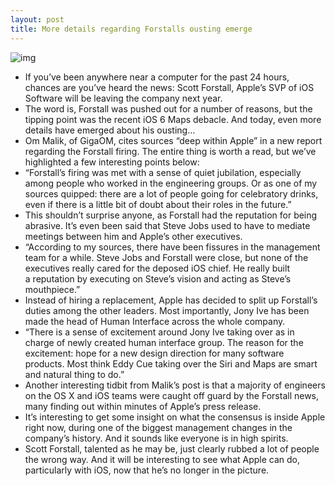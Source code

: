 ```yaml
---
layout: post
title: More details regarding Forstalls ousting emerge
---
```

![img](http://media.idownloadblog.com/wp-content/uploads/2012/08/Scott_Forstall.png)
* If you’ve been anywhere near a computer for the past 24 hours, chances are you’ve heard the news: Scott Forstall, Apple’s SVP of iOS Software will be leaving the company next year.
* The word is, Forstall was pushed out for a number of reasons, but the tipping point was the recent iOS 6 Maps debacle. And today, even more details have emerged about his ousting…
* Om Malik, of GigaOM, cites sources “deep within Apple” in a new report regarding the Forstall firing. The entire thing is worth a read, but we’ve highlighted a few interesting points below:
* “Forstall’s firing was met with a sense of quiet jubilation, especially among people who worked in the engineering groups. Or as one of my sources quipped: there are a lot of people going for celebratory drinks, even if there is a little bit of doubt about their roles in the future.”
* This shouldn’t surprise anyone, as Forstall had the reputation for being abrasive. It’s even been said that Steve Jobs used to have to mediate meetings between him and Apple’s other executives.
* “According to my sources, there have been fissures in the management team for a while. Steve Jobs and Forstall were close, but none of the executives really cared for the deposed iOS chief. He really built a reputation by executing on Steve’s vision and acting as Steve’s mouthpiece.”
* Instead of hiring a replacement, Apple has decided to split up Forstall’s duties among the other leaders. Most importantly, Jony Ive has been made the head of Human Interface across the whole company.
* “There is a sense of excitement around Jony Ive taking over as in charge of newly created human interface group. The reason for the excitement: hope for a new design direction for many software products. Most think Eddy Cue taking over the Siri and Maps are smart and natural thing to do.”
* Another interesting tidbit from Malik’s post is that a majority of engineers on the OS X and iOS teams were caught off guard by the Forstall news, many finding out within minutes of Apple’s press release.
* It’s interesting to get some insight on what the consensus is inside Apple right now, during one of the biggest management changes in the company’s history. And it sounds like everyone is in high spirits.
* Scott Forstall, talented as he may be, just clearly rubbed a lot of people the wrong way. And it will be interesting to see what Apple can do, particularly with iOS, now that he’s no longer in the picture.

